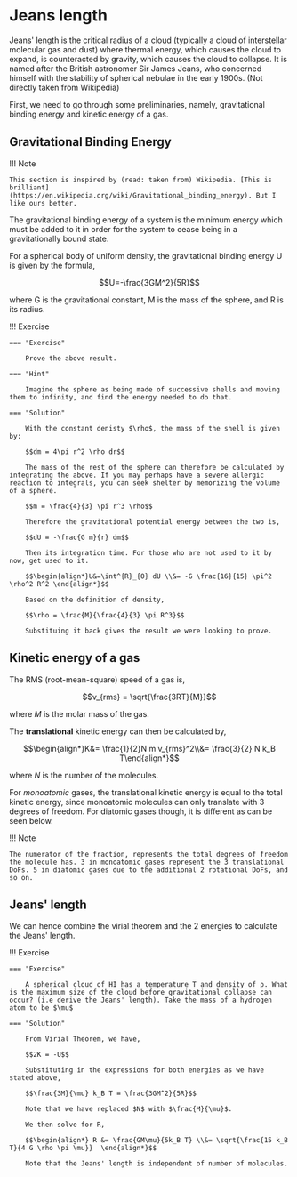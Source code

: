 # Jeans length

Jeans' length is the critical radius of a cloud (typically a cloud of interstellar molecular gas and dust) where thermal energy, which causes the cloud to expand, is counteracted by gravity, which causes the cloud to collapse. It is named after the British astronomer Sir James Jeans, who concerned himself with the stability of spherical nebulae in the early 1900s. (Not directly taken from Wikipedia)

First, we need to go through some preliminaries, namely, gravitational binding energy and kinetic energy of a gas.

## Gravitational Binding Energy

!!! Note

    This section is inspired by (read: taken from) Wikipedia. [This is brilliant](https://en.wikipedia.org/wiki/Gravitational_binding_energy). But I like ours better.

The gravitational binding energy of a system is the minimum energy which must be added to it in order for the system to cease being in a gravitationally bound state.

For a spherical body of uniform density, the gravitational binding energy U is given by the formula,

$$U=-\frac{3GM^2}{5R}$$

where G is the gravitational constant, M is the mass of the sphere, and R is its radius.

!!! Exercise 

    === "Exercise"

        Prove the above result.

    === "Hint"

        Imagine the sphere as being made of successive shells and moving them to infinity, and find the energy needed to do that.
    
    === "Solution"

        With the constant denisty $\rho$, the mass of the shell is given by:

        $$dm = 4\pi r^2 \rho dr$$

        The mass of the rest of the sphere can therefore be calculated by integrating the above. If you may perhaps have a severe allergic reaction to integrals, you can seek shelter by memorizing the volume of a sphere.

        $$m = \frac{4}{3} \pi r^3 \rho$$

        Therefore the gravitational potential energy between the two is,

        $$dU = -\frac{G m}{r} dm$$

        Then its integration time. For those who are not used to it by now, get used to it.

        $$\begin{align*}U&=\int^{R}_{0} dU \\&= -G \frac{16}{15} \pi^2 \rho^2 R^2 \end{align*}$$

        Based on the definition of density, 

        $$\rho = \frac{M}{\frac{4}{3} \pi R^3}$$

        Substituing it back gives the result we were looking to prove.

## Kinetic energy of a gas

The RMS (root-mean-square) speed of a gas is,

$$v_{rms} = \sqrt{\frac{3RT}{M}}$$

where $M$ is the molar mass of the gas.

The **translational** kinetic energy can then be calculated by,

$$\begin{align*}K&= \frac{1}{2}N m v_{rms}^2\\&= \frac{3}{2} N k_B T\end{align*}$$

where $N$ is the number of the molecules.

For _monoatomic_ gases, the translational kinetic energy is equal to the total kinetic energy, since monoatomic molecules can only translate with 3 degrees of freedom. For diatomic gases though, it is different as can be seen below.

!!! Note

    The numerator of the fraction, represents the total degrees of freedom the molecule has. 3 in monoatomic gases represent the 3 translational DoFs. 5 in diatomic gases due to the additional 2 rotational DoFs, and so on.


## Jeans' length

We can hence combine the virial theorem and the 2 energies to calculate the Jeans' length. 

!!! Exercise 

    === "Exercise"

        A spherical cloud of HI has a temperature T and density of ρ. What is the maximum size of the cloud before gravitational collapse can occur? (i.e derive the Jeans' length). Take the mass of a hydrogen atom to be $\mu$
    
    === "Solution"

        From Virial Theorem, we have,

        $$2K = -U$$

        Substituting in the expressions for both energies as we have stated above,

        $$\frac{3M}{\mu} k_B T = \frac{3GM^2}{5R}$$

        Note that we have replaced $N$ with $\frac{M}{\mu}$.

        We then solve for R,

        $$\begin{align*} R &= \frac{GM\mu}{5k_B T} \\&= \sqrt{\frac{15 k_B T}{4 G \rho \pi \mu}}  \end{align*}$$

        Note that the Jeans' length is independent of number of molecules.